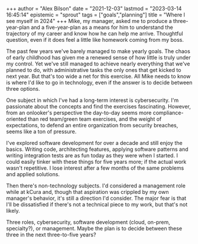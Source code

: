 +++
author = "Alex Bilson"
date = "2021-12-03"
lastmod = "2023-03-14 16:45:14"
epistemic = "sprout"
tags = ["goals","planning"]
title = "Where I see myself in 2024"
+++
Mike, my manager, asked me to produce a three-year-plan and a five-year-plan as a means for him to understand the trajectory of my career and know how he can help me arrive. Thoughtful question, even if it does feel a little like homework coming from my boss.

The past few years we've barely managed to make yearly goals. The chaos of early childhood has given me a renewed sense of how little is truly under my control. Yet we've still managed to achieve nearly everything that we've planned to do, with administrative tasks the only ones that get kicked to next year. But that's too wide a net for this exercise. All Mike needs to know is where I'd like to go in technology, even if the answer is to decide between three options.

One subject in which I've had a long-term interest is cybersecurity. I'm passionate about the concepts and find the exercises fascinating. However, from an onlooker's perspective the day-to-day seems more compliance-oriented than red team/green team exercises, and the weight of expectations, to defend an entire organization from security breaches, seems like a ton of pressure.

I've explored software development for over a decade and still enjoy the basics. Writing code, architecting features, applying software patterns and writing integration tests are as fun today as they were when I started. I could easily tinker with these things for five years more; if the actual work wasn't repetitive. I lose interest after a few months of the same problems and applied solutions.

Then there's non-technology subjects. I'd considered a management role while at kCura and, though that aspiration was crippled by my own manager's behavior, it's still a direction I'd consider. The major fear is that I'll be dissatisfied if there's not a technical piece to my work, but that's not likely.

Three roles, cybersecurity, software development (cloud, on-prem, specialty?), or management. Maybe the plan is to decide between these three in the next three-to-five years?
